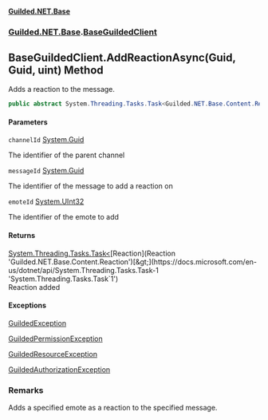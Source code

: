 
#### [Guilded.NET.Base](Guilded_NET_Base 'Guilded.NET.Base')
### [Guilded.NET.Base](Guilded_NET_Base#Guilded_NET_Base 'Guilded.NET.Base').[BaseGuildedClient](BaseGuildedClient 'Guilded.NET.Base.BaseGuildedClient')
## BaseGuildedClient.AddReactionAsync(Guid, Guid, uint) Method

Adds a reaction to the message.
```csharp
public abstract System.Threading.Tasks.Task<Guilded.NET.Base.Content.Reaction> AddReactionAsync(System.Guid channelId, System.Guid messageId, uint emoteId);
```

#### Parameters

<a name='Guilded_NET_Base_BaseGuildedClient_AddReactionAsync(System_Guid_System_Guid_uint)_channelId'></a>
`channelId` [System.Guid](https://docs.microsoft.com/en-us/dotnet/api/System.Guid 'System.Guid')

The identifier of the parent channel

<a name='Guilded_NET_Base_BaseGuildedClient_AddReactionAsync(System_Guid_System_Guid_uint)_messageId'></a>
`messageId` [System.Guid](https://docs.microsoft.com/en-us/dotnet/api/System.Guid 'System.Guid')

The identifier of the message to add a reaction on

<a name='Guilded_NET_Base_BaseGuildedClient_AddReactionAsync(System_Guid_System_Guid_uint)_emoteId'></a>
`emoteId` [System.UInt32](https://docs.microsoft.com/en-us/dotnet/api/System.UInt32 'System.UInt32')

The identifier of the emote to add


#### Returns
[System.Threading.Tasks.Task&lt;](https://docs.microsoft.com/en-us/dotnet/api/System.Threading.Tasks.Task-1 'System.Threading.Tasks.Task`1')[Reaction](Reaction 'Guilded.NET.Base.Content.Reaction')[&gt;](https://docs.microsoft.com/en-us/dotnet/api/System.Threading.Tasks.Task-1 'System.Threading.Tasks.Task`1')  
Reaction added


#### Exceptions

[GuildedException](GuildedException 'Guilded.NET.Base.GuildedException')

[GuildedPermissionException](GuildedPermissionException 'Guilded.NET.Base.GuildedPermissionException')

[GuildedResourceException](GuildedResourceException 'Guilded.NET.Base.GuildedResourceException')

[GuildedAuthorizationException](GuildedAuthorizationException 'Guilded.NET.Base.GuildedAuthorizationException')

### Remarks
  
Adds a specified emote as a reaction to the specified message.